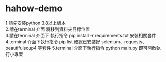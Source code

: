 # hahow-demo
1.請先安裝python 3.8以上版本  
2.請在terminal 介面 將移到資料夾目標位置  
3.請在terminal 介面下 執行指令 pip install -r requirements.txt 安裝相關套件  
4.terminal 介面下執行指令 pip list 確認已安裝好 selenium、requests、beautifulsoup4 等套件 
5.terminal 介面下執行指令 python main.py 即可開啟執行小專案

